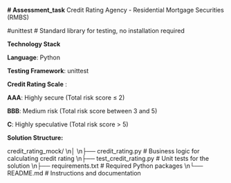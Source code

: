 **# Assessment_task**
Credit Rating Agency - Residential Mortgage Securities (RMBS)

#unittest  # Standard library for testing, no installation required

**Technology Stack**

**Language**: Python

**Testing Framework**: unittest

**Credit Rating Scale** :

**AAA**: Highly secure (Total risk score ≤ 2)

**BBB**: Medium risk (Total risk score between 3 and 5)

**C**: Highly speculative (Total risk score > 5)



**Solution Structure:**

credit_rating_mock/
\n│
\n├── credit_rating.py        # Business logic for calculating credit rating
\n├── test_credit_rating.py   # Unit tests for the solution
\n├── requirements.txt        # Required Python packages
\n└── README.md               # Instructions and documentation
